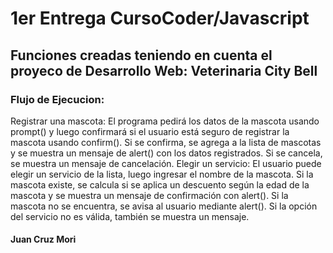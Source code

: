 # 1er Entrega CursoCoder/Javascript

## Funciones creadas teniendo en cuenta el proyeco de Desarrollo Web: Veterinaria City Bell

### Flujo de Ejecucion:

Registrar una mascota: El programa pedirá los datos de la mascota usando prompt() y luego confirmará si el usuario está seguro de registrar la mascota usando confirm(). Si se confirma, se agrega a la lista de mascotas y se muestra un mensaje de alert() con los datos registrados. Si se cancela, se muestra un mensaje de cancelación.
Elegir un servicio: El usuario puede elegir un servicio de la lista, luego ingresar el nombre de la mascota. Si la mascota existe, se calcula si se aplica un descuento según la edad de la mascota y se muestra un mensaje de confirmación con alert(). Si la mascota no se encuentra, se avisa al usuario mediante alert(). Si la opción del servicio no es válida, también se muestra un mensaje.

#### Juan Cruz Mori
